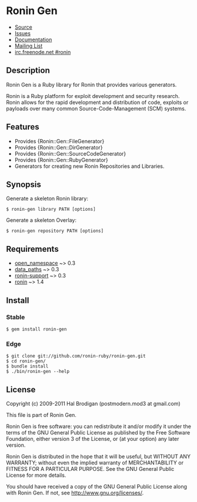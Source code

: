 # Ronin Gen

* [Source](http://github.com/ronin-ruby/ronin-gen)
* [Issues](http://github.com/ronin-ruby/ronin-gen/issues)
* [Documentation](http://rubydoc.info/github/ronin-ruby/ronin-gen/frames)
* [Mailing List](http://groups.google.com/group/ronin-ruby)
* [irc.freenode.net #ronin](http://webchat.freenode.net/?channels=ronin&uio=Mj10cnVldd)

## Description

Ronin Gen is a Ruby library for Ronin that provides various generators.

Ronin is a Ruby platform for exploit development and security research.
Ronin allows for the rapid development and distribution of code, exploits
or payloads over many common Source-Code-Management (SCM) systems.

## Features

* Provides {Ronin::Gen::FileGenerator}
* Provides {Ronin::Gen::DirGenerator}
* Provides {Ronin::Gen::SourceCodeGenerator}
* Provides {Ronin::Gen::RubyGenerator}
* Generators for creating new Ronin Repositories and Libraries.

## Synopsis

Generate a skeleton Ronin library:

    $ ronin-gen library PATH [options]

Generate a skeleton Overlay:

    $ ronin-gen repository PATH [options]

## Requirements

* [open_namespace](http://github.com/postmodern/open_namespace#readme)
  ~> 0.3
* [data_paths](http://github.com/postmodern/data_paths#readme)
  ~> 0.3
* [ronin-support](http://github.com/ronin-ruby/ronin-support#readme)
  ~> 0.3
* [ronin](http://github.com/ronin-ruby/ronin#readme)
  ~> 1.4

## Install

### Stable

    $ gem install ronin-gen

### Edge

    $ git clone git://github.com/ronin-ruby/ronin-gen.git
    $ cd ronin-gen/
    $ bundle install
    $ ./bin/ronin-gen --help

## License

Copyright (c) 2009-2011 Hal Brodigan (postmodern.mod3 at gmail.com)

This file is part of Ronin Gen.

Ronin Gen is free software: you can redistribute it and/or modify
it under the terms of the GNU General Public License as published by
the Free Software Foundation, either version 3 of the License, or
(at your option) any later version.

Ronin Gen is distributed in the hope that it will be useful,
but WITHOUT ANY WARRANTY; without even the implied warranty of
MERCHANTABILITY or FITNESS FOR A PARTICULAR PURPOSE.  See the
GNU General Public License for more details.

You should have received a copy of the GNU General Public License
along with Ronin Gen.  If not, see <http://www.gnu.org/licenses/>.

